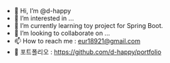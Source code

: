 - 👋 Hi, I’m @d-happy
- 👀 I’m interested in ...
- 🌱 I’m currently learning toy project for Spring Boot.
- 💞️ I’m looking to collaborate on ...
- 📫 How to reach me : eur18921@gmail.com
- 📁 포트폴리오 : https://github.com/d-happy/portfolio

<!---
d-happy/d-happy is a ✨ special ✨ repository because its `README.md` (this file) appears on your GitHub profile.
You can click the Preview link to take a look at your changes.

- 👋 Hi, I’m @d-happy
- 👀 I’m interested in ...
- 🌱 I’m currently learning toy project for Spring Boot.
- 💞️ I’m looking to collaborate on ...
- 📫 How to reach me : durangohy@gmail.com
--->
